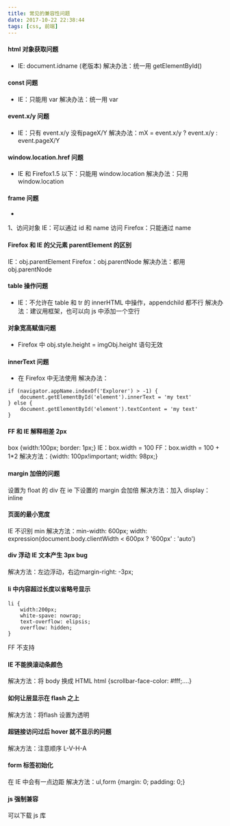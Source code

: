 ```yaml
---
title: 常见的兼容性问题
date: 2017-10-22 22:38:44
tags: [css, 前端]
---
```


#### html 对象获取问题
* IE: document.idname (老版本)
解决办法：统一用 getElementById()

#### const 问题
* IE：只能用 var
解决办法：统一用 var

#### event.x/y 问题
* IE：只有 event.x/y 没有pageX/Y
解决办法：mX = event.x/y ? event.x/y : event.pageX/Y

#### window.location.href 问题
* IE 和 Firefox1.5 以下：只能用 window.location
解决办法：只用window.location

#### frame 问题
* <frame src="" id="frameId" name="frameName"/>
1、访问对象
IE：可以通过 id 和 name 访问
Firefox：只能通过 name

#### Firefox 和 IE 的父元素 parentElement 的区别
IE：obj.parentElement
Firefox：obj.parentNode
解决办法：都用obj.parentNode

#### table 操作问题
* IE：不允许在 table 和 tr 的 innerHTML 中操作，appendchild 都不行
解决办法：建议用框架，也可以向 js 中添加一个空行

#### 对象宽高赋值问题
* Firefox 中 obj.style.height = imgObj.height 语句无效

#### innerText 问题
* 在 Firefox 中无法使用 
解决办法：
```
if (navigator.appName.indexOf('Explorer') > -1) {
    document.getElementById('element').innerText = 'my text'
} else {
    document.getElementById('element').textContent = 'my text'
}
```

#### FF 和 IE 解释相差 2px
box {width:100px; border: 1px;}
IE：box.width = 100
FF：box.width = 100 + 1*2
解决方法：{width: 100px!important; width: 98px;}

#### margin 加倍的问题
设置为 float 的 div 在 ie 下设置的 margin 会加倍
解决方法：加入 display：inline

#### 页面的最小宽度
IE 不识别 min
解决方法：min-width: 600px; width: expression(document.body.clientWidth < 600px ? '600px' : 'auto')

#### div 浮动 IE 文本产生 3px bug
解决方法：左边浮动，右边margin-right: -3px;

#### li 中内容超过长度以省略号显示
```
li {
    width:200px;
    white-spave: nowrap;
    text-overflow: elipsis;
    overflow: hidden;
}
```
FF 不支持

#### IE 不能换滚动条颜色
解决方法：将 body 换成 HTML
html {scrollbar-face-color: #fff;....}

#### 如何让层显示在 flash 之上
解决方法：将flash 设置为透明

#### 超链接访问过后 hover 就不显示的问题
解决方法：注意顺序 L-V-H-A

#### form 标签初始化
在 IE 中会有一点边距
解决方法：ul,form {margin: 0; padding: 0;}

#### js 强制兼容
可以下载 js 库

#### 